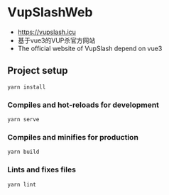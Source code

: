# VupSlashWeb
- https://vupslash.icu
- 基于vue3的VUP杀官方网站
- The official website of VupSlash depend on vue3

## Project setup
```
yarn install
```

### Compiles and hot-reloads for development
```
yarn serve
```

### Compiles and minifies for production
```
yarn build
```

### Lints and fixes files
```
yarn lint
```